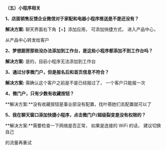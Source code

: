 ﻿﻿**（五）小程序相关**

**1、店面销售反馈企业微信对于家配和电器小程序推送是不是还没有？**

**解决方案:** 聊天界面右下角【+】添加应用， 可添加快捷方式， 进入产品中心，

从产品中心转发给客户




**2、梦想厨房那些没办法添加到工作台，是这些小程序都添加不到工作台吗？**

**解决方案:** 是的，目前小程序无法添加到工作台






**3、通过分享微门户，但是报名后和首页信息不符合？**

**解决方案:** 需确认这个客户之前是不是已经报过了，  一个客户只能报一次




**4、微门户，只有少数有收藏按钮？**

**解决方案:**没有收藏按钮是事业部没有配置，找叶蓓她们去配置就可以了




**5、我在聊天窗口添加快捷小程序，点击微门户/超级裂变是没有权限的？**

**解决方案:**需要检查一下网络是否正常，  如果是连接的 WiFi 的话， 建议切换自己

的流量再重试

